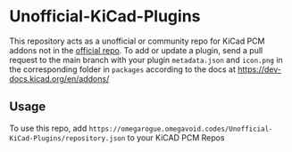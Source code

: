 # Unofficial-KiCad-Plugins
This repository acts as a unofficial or community repo for KiCad PCM addons not in the [official repo](https://gitlab.com/kicad/addons/repository).
To add or update a plugin, send a pull request to the main branch with your plugin `metadata.json` and `icon.png` in the corresponding folder in `packages` according to the docs at https://dev-docs.kicad.org/en/addons/

## Usage
To use this repo, add `https://omegarogue.omegavoid.codes/Unofficial-KiCad-Plugins/repository.json` to your KiCAD PCM Repos